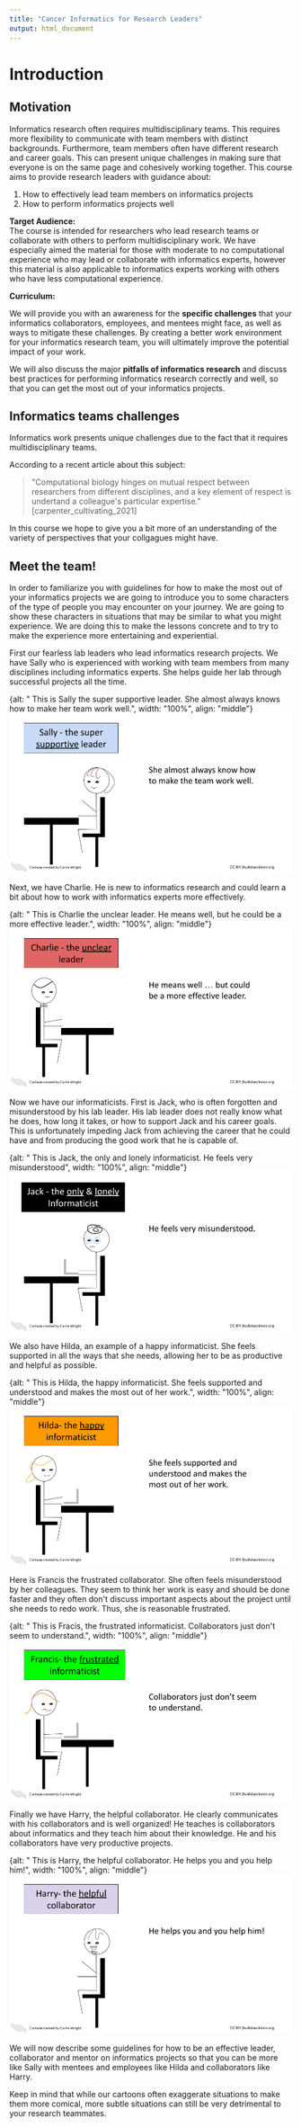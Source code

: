 ```yaml
---
title: "Cancer Informatics for Research Leaders"
output: html_document
---
```




# Introduction 

## Motivation

Informatics research often requires multidisciplinary teams. This requires more flexibility to communicate with team members with distinct backgrounds. Furthermore, team members often have different research and career goals. This can present unique challenges in making sure that everyone is on the same page and cohesively working together. This course aims to provide research leaders with guidance about:  

 1) How to effectively lead team members on informatics projects  
 2) How to perform informatics projects well   

**Target Audience:**  
The course is intended for researchers who lead research teams or collaborate with others to perform multidisciplinary work. We have especially aimed the material for those with moderate to no computational experience who may lead or collaborate with informatics experts, however this material is also applicable to informatics experts working with others who have less computational experience.

**Curriculum:**  

We will provide you with an awareness for the **specific challenges** that your informatics collaborators, employees, and mentees might face, as well as ways to mitigate these challenges. By creating a better work environment for your informatics research team, you will ultimately improve the potential impact of your work. 

We will also discuss the major **pitfalls of informatics research** and discuss best practices for performing informatics research correctly and well, so that you can get the most out of your informatics projects.


## Informatics teams challenges

Informatics work presents unique challenges due to the fact that it requires multidisciplinary teams. 

According to a recent article about this subject:

> "Computational biology hinges on mutual respect between researchers from different disciplines, and a key element of respect is undertand a colleague's particular expertise." [carpenter_cultivating_2021]


In this course we hope to give you a bit more of an understanding of the variety of perspectives that your collgagues might have.

## Meet the team!

In order to familiarize you with guidelines for how to make the most out of your informatics projects we are going to introduce you to some characters of the type of people you may encounter on your journey. We are going to show these characters in situations that may be similar to what you might experience. We are doing this to make the lessons concrete and to try to make the experience more entertaining and experiential.



First our fearless lab leaders who lead informatics research projects. We have Sally who is experienced with working with team members from many disciplines including informatics experts. She helps guide her lab through successful projects all the time.


{alt: " This is Sally the super supportive leader. She almost always knows how to make her team work well.", width: "100%", align: "middle"}
![](images/01-intro_files/figure-html//1OU5qeRgN_fojGbcyu2qEdwlcKpDO6BveWtYW_u1Hqd4_gc53d3d234f_0_125.png)

Next, we have Charlie. He is new to informatics research and could learn a bit about how to work with informatics experts more effectively.


{alt: " This is Charlie the unclear leader. He means well, but he could be a more effective leader.", width: "100%", align: "middle"}
![](images/01-intro_files/figure-html//1OU5qeRgN_fojGbcyu2qEdwlcKpDO6BveWtYW_u1Hqd4_gc53d3d234f_0_103.png)

Now we have our informaticists. First is Jack, who is often forgotten and misunderstood by his lab leader. His lab leader does not really know what he does, how long it takes, or how to support Jack and his career goals. This is unfortunately impeding Jack from achieving the career that he could have and from producing the good work that he is capable of. 


{alt: " This is Jack, the only and lonely informaticist. He feels very misunderstood", width: "100%", align: "middle"}
![](images/01-intro_files/figure-html//1OU5qeRgN_fojGbcyu2qEdwlcKpDO6BveWtYW_u1Hqd4_gc53d3d234f_0_11.png)

We also have Hilda, an example of a happy informaticist. She feels supported in all the ways that she needs, allowing her to be as productive and helpful as possible.


{alt: " This is Hilda, the happy informaticist. She feels supported and understood and makes the most out of her work.", width: "100%", align: "middle"}
![](images/01-intro_files/figure-html//1OU5qeRgN_fojGbcyu2qEdwlcKpDO6BveWtYW_u1Hqd4_gc53d3d234f_0_148.png)

Here is Francis the frustrated collaborator. She often feels misunderstood by her colleagues. They seem to think her work is easy and should be done faster and they often don't discuss important aspects about the project until she needs to redo work. Thus, she is reasonable frustrated.


{alt: " This is Fracis, the frustrated informaticist. Collaborators just don't seem to understand.", width: "100%", align: "middle"}
![](images/01-intro_files/figure-html//1OU5qeRgN_fojGbcyu2qEdwlcKpDO6BveWtYW_u1Hqd4_gc53d3d234f_0_175.png)


Finally we have Harry, the helpful collaborator. He clearly communicates with his collaborators and is well organized! He teaches is collaborators about informatics and they teach him about their knowledge.  He and his collaborators have very productive projects. 


{alt: " This is Harry, the helpful collaborator. He helps you and you help him!", width: "100%", align: "middle"}
![](images/01-intro_files/figure-html//1OU5qeRgN_fojGbcyu2qEdwlcKpDO6BveWtYW_u1Hqd4_gc53d3d234f_0_45.png)


We will now describe some guidelines for how to be an effective leader, collaborator and mentor on informatics projects so that you can be more like Sally with mentees and employees like Hilda and collaborators like Harry.

Keep in mind that while our cartoons often exaggerate situations to make them more comical, more subtle situations can still be very detrimental to your research teammates.

